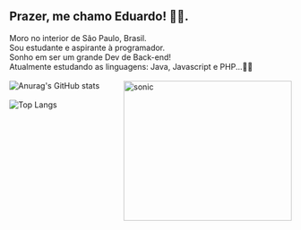 ## Prazer, me chamo Eduardo! 👋👋.
Moro no interior de São Paulo, Brasil.
<br>
Sou estudante e aspirante à programador.
<br>
Sonho em ser um grande Dev de Back-end! 
<br>
Atualmente estudando as linguagens: Java, Javascript e PHP...💭💭
<br><br>
![Anurag's GitHub stats](https://github-readme-stats.vercel.app/api?username=eduardosouzaramospedroni&show_icons=true&theme=tokyonight&border_radius=15)
<img align="right" alt="sonic" src="https://media.giphy.com/media/v1.Y2lkPTc5MGI3NjExOGZsNGNpaG5jczFpMG51bWswemx0czlyaTA0MWlmcDdjenNsdWNzYyZlcD12MV9naWZzX3NlYXJjaCZjdD1n/ErizhSwfQlDItcJpzw/giphy.gif" width="300px" height="250px" border_radius=15>
<br><br>
![Top Langs](https://github-readme-stats.vercel.app/api/top-langs/?username=eduardosouzaramospedroni&hide_progress=true&theme=tokyonight&border_radius=75)
